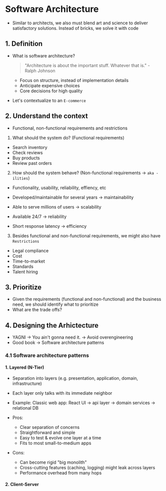 # Software Architecture

- Similar to architects, we also must blend art and science to deliver satisfactory solutions. Instead of bricks, we solve it with code

## 1. Definition

- What is software architecture?

  > "Architecture is about the important stuff. Whatever that is." - Ralph Johnson

  - Focus on structure, instead of implementation details
  - Anticipate expensive choices
  - Core decisions for high quality

- Let's contextualize to an `E-commerce`

## 2. Understand the context

- Functional, non-functional requirements and restrictions

1. What should the system do? (Functional requirements)

- Search inventory
- Check reviews
- Buy products
- Review past orders

2. How should the system behave? (Non-functional requirements -> `aka - ilities`)

- Functionality, usability, reliability, effiency, etc

- Developed/maintainable for several years -> maintainability
- Able to serve millions of users -> scalability
- Available 24/7 -> reliability
- Short response latency -> efficiency

3. Besides functional and non-functional requirements, we might also have `Restrictions`

- Legal compliance
- Cost
- Time-to-market
- Standards
- Talent hiring

## 3. Prioritize

- Given the requirements (functional and non-functional) and the business need, we should identify what to prioritize
- What are the trade offs?

## 4. Designing the Arhictecture

- YAGNI -> You ain't gonna need it. -> Avoid overengineering
- Good book -> Software architecture patterns

### 4.1 Software architecture patterns

#### 1. Layered (N-Tier)

- Separation into layers (e.g. presentation, application, domain, infrastructure)
- Each layer only talks with its immediate neighbor
- Example: Classic web app: React UI -> api layer -> domain services -> relational DB
- Pros:

  - Clear separation of concerns
  - Straightforward and simple
  - Easy to test & evolve one layer at a time
  - Fits to most small-to-medium apps

- Cons:
  - Can become rigid "big monolith"
  - Cross-cutting features (caching, logging) might leak across layers
  - Performance overhead from many hops

#### 2. Client-Server
